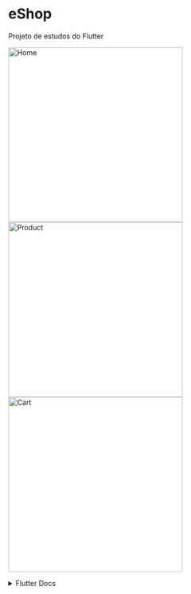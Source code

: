 # eShop

Projeto de estudos do Flutter

<img src="https://github.com/heliomarpm/assets/Snapshots/blob/main/eShop_Home.png?raw=true" height="350" alt="Home"/><img src="https://github.com/heliomarpm/assets/Snapshots/blob/main/eShop_Product.png?raw=true" height="350" alt="Product"/><img src="https://github.com/heliomarpm/assets/Snapshots/blob/main/eShop_Cart.png?raw=true" height="350" alt="Cart"/>

<details>
<summary>Flutter Docs</summary>
This project is a starting point for a Flutter application.

A few resources to get you started if this is your first Flutter project:

- [Lab: Write your first Flutter app](https://docs.flutter.dev/get-started/codelab)
- [Cookbook: Useful Flutter samples](https://docs.flutter.dev/cookbook)

For help getting started with Flutter development, view the
[online documentation](https://docs.flutter.dev/), which offers tutorials,
samples, guidance on mobile development, and a full API reference.

</details>

